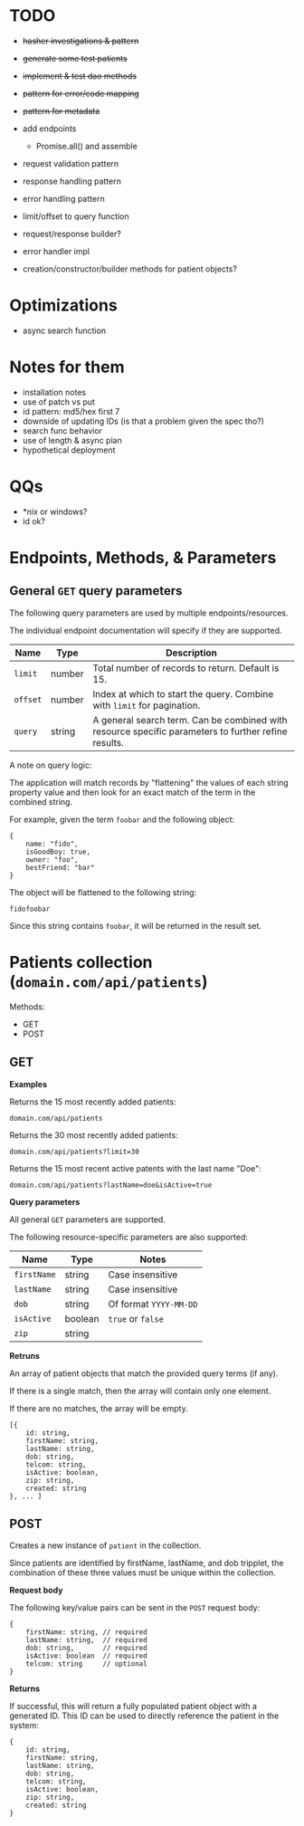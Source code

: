 # TODO

* ~~hasher investigations & pattern~~
* ~~generate some test patients~~
* ~~implement & test dao methods~~
* ~~pattern for error/code mapping~~
* ~~pattern for metadata~~
* add endpoints 
    + Promise.all() and assemble
* request validation pattern
* response handling pattern
* error handling pattern
* limit/offset to query function
* request/response builder?
* error handler impl

* creation/constructor/builder methods for patient objects?

# Optimizations

* async search function

# Notes for them

* installation notes
* use of patch vs put
* id pattern: md5/hex first 7
* downside of updating IDs (is that a problem given the spec tho?)
* search func behavior
* use of length & async plan
* hypothetical deployment 

# QQs

* *nix or windows?
* id ok?

# Endpoints, Methods, & Parameters

## General `GET` query parameters

The following query parameters are used by multiple endpoints/resources. 

The individual endpoint documentation will specify if they are supported.

| Name   | Type   | Description             |
|--------|--------|-------------------------|
| `limit`  | number | Total number of records to return. Default is 15. |
| `offset` | number | Index at which to start the query. Combine with `limit` for pagination. |
| `query`  | string | A general search term. Can be combined with resource specific parameters to further refine results.  |

A note on query logic:

The application will match records by "flattening" the values of each string property value and then look for an exact match of the term in the combined string.

For example, given the term `foobar` and the following object:
```
{
    name: "fido",
    isGoodBoy: true,
    owner: "foo",
    bestFriend: "bar"
}
```

The object will be flattened to the following string:
```
fidofoobar
```
Since this string contains `foobar`, it will be returned in the result set.

# Patients collection (`domain.com/api/patients`)

Methods: 
* GET
* POST

## GET

**Examples**

Returns the 15 most recently added patients:
```
domain.com/api/patients
```

Returns the 30 most recently added patients:
```
domain.com/api/patients?limit=30
```

Returns the 15 most recent active patents with the last name "Doe":
```
domain.com/api/patients?lastName=doe&isActive=true
```

**Query parameters**

All general `GET` parameters are supported.

The following resource-specific parameters are also supported:

| Name        | Type    | Notes                   |
|-------------|---------|-------------------------|
| `firstName` | string  | Case insensitive        |
| `lastName`  | string  | Case insensitive        |
| `dob`       | string  | Of format `YYYY-MM-DD`  |
| `isActive`  | boolean | `true` or `false`       |
| `zip`       | string  |                         |

**Retruns**

An array of patient objects that match the provided query terms (if any).

If there is a single match, then the array will contain only one element.

If there are no matches, the array will be empty.

```
[{
    id: string,
    firstName: string,
    lastName: string,
    dob: string,
    telcom: string,
    isActive: boolean,
    zip: string,
    created: string
}, ... ]
```

## POST

Creates a new instance of `patient` in the collection.

Since patients are identified by firstName, lastName, and dob tripplet, the combination of these three values must be unique within the collection.

**Request body**

The following key/value pairs can be sent in the `POST` request body:

```
{
    firstName: string, // required
    lastName: string,  // required
    dob: string,       // required
    isActive: boolean  // required
    telcom: string     // optional
}
```

**Returns**

If successful, this will return a fully populated patient object with a generated ID. This ID can be used to directly reference the patient in the system:

```
{
    id: string,
    firstName: string,
    lastName: string,
    dob: string,
    telcom: string,
    isActive: boolean,
    zip: string,
    created: string
}
```